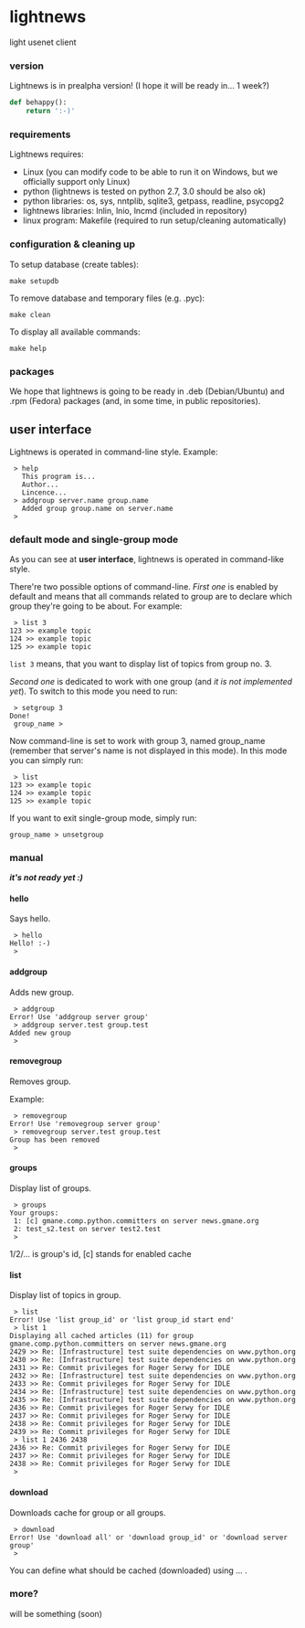lightnews
=========

light usenet client

### version

Lightnews is in prealpha version! (I hope it will be ready in... 1 week?)

```python
def behappy():
	return ':-)'
```

### requirements

Lightnews requires:

* Linux (you can modify code to be able to run it on Windows, but we officially support only Linux)
* python (lightnews is tested on python 2.7, 3.0 should be also ok)
* python libraries: os, sys, nntplib, sqlite3, getpass, readline, psycopg2
* lightnews libraries: lnlin, lnio, lncmd (included in repository)
* linux program: Makefile (required to run setup/cleaning automatically)

### configuration & cleaning up

To setup database (create tables):

```
make setupdb
```

To remove database and temporary files (e.g. .pyc): 

```
make clean
```

To display all available commands:

```
make help
```

### packages

We hope that lightnews is going to be ready in .deb (Debian/Ubuntu) and .rpm (Fedora) packages (and, in some time, in public repositories).

user interface
--------------

Lightnews is operated in command-line style. Example:

```
 > help
   This program is...
   Author...
   Lincence...
 > addgroup server.name group.name
   Added group group.name on server.name
 >
```

### default mode and single-group mode

As you can see at __user interface__, lightnews is operated in command-like style.

There're two possible options of command-line. *First one* is enabled by default and means that all commands related to group are to declare which group they're going to be about. For example:

```
 > list 3
123 >> example topic
124 >> example topic
125 >> example topic
```

`list 3` means, that you want to display list of topics from group no. 3.

*Second one* is dedicated to work with one group (and *it is not implemented yet*). To switch to this mode you need to run:

```
 > setgroup 3
Done!
 group_name >
```

Now command-line is set to work with group 3, named group_name (remember that server's name is not displayed in this mode). In this mode you can simply run:

```
 > list
123 >> example topic
124 >> example topic
125 >> example topic
```

If you want to exit single-group mode, simply run:

```
group_name > unsetgroup
```

### manual

***it's not ready yet :)***

#### hello

Says hello.

```
 > hello
Hello! :-)
 >
```

#### addgroup

Adds new group.

```
 > addgroup
Error! Use 'addgroup server group'
 > addgroup server.test group.test
Added new group
 >
```

#### removegroup

Removes group.

Example:

```
 > removegroup
Error! Use 'removegroup server group'
 > removegroup server.test group.test
Group has been removed
 > 
```

#### groups

Display list of groups.

```
 > groups
Your groups:
 1: [c] gmane.comp.python.committers on server news.gmane.org
 2: test_s2.test on server test2.test
 >
```

1/2/... is group's id, [c] stands for enabled cache

#### list

Display list of topics in group.

```
 > list
Error! Use 'list group_id' or 'list group_id start end'
 > list 1
Displaying all cached articles (11) for group gmane.comp.python.committers on server news.gmane.org
2429 >> Re: [Infrastructure] test suite dependencies on www.python.org
2430 >> Re: [Infrastructure] test suite dependencies on www.python.org
2431 >> Re: Commit privileges for Roger Serwy for IDLE
2432 >> Re: [Infrastructure] test suite dependencies on www.python.org
2433 >> Re: Commit privileges for Roger Serwy for IDLE
2434 >> Re: [Infrastructure] test suite dependencies on www.python.org
2435 >> Re: [Infrastructure] test suite dependencies on www.python.org
2436 >> Re: Commit privileges for Roger Serwy for IDLE
2437 >> Re: Commit privileges for Roger Serwy for IDLE
2438 >> Re: Commit privileges for Roger Serwy for IDLE
2439 >> Re: Commit privileges for Roger Serwy for IDLE
 > list 1 2436 2438
2436 >> Re: Commit privileges for Roger Serwy for IDLE
2437 >> Re: Commit privileges for Roger Serwy for IDLE
2438 >> Re: Commit privileges for Roger Serwy for IDLE
 >
```

#### download

Downloads cache for group or all groups.

```
 > download
Error! Use 'download all' or 'download group_id' or 'download server group'
 >
```

You can define what should be cached (downloaded) using ... .

### more?

will be something (soon)

